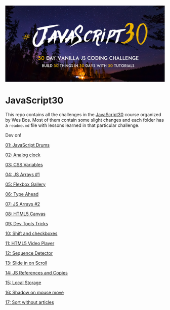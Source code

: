 ![JS30](/js30.png)
# JavaScript30

This repo contains all the challenges in the [JavaScript30](https://javascript30.com/) course organized by Wes Bos.
Most of them contain some slight changes and each folder has a `readme.md` file with lessons learned in that particular challenge.

Dev on!

[01: JavaScript Drums](https://github.com/andreidbr/JS30/tree/master/01drum)

[02: Analog clock](https://github.com/andreidbr/JS30/tree/master/02clock)

[03: CSS Variables](https://github.com/andreidbr/JS30/tree/master/03CSSvar)

[04: JS Arrays #1](https://github.com/andreidbr/JS30/tree/master/04JSarray)

[05: Flexbox Gallery](https://github.com/andreidbr/JS30/tree/master/05FlexGallery)

[06: Type Ahead](https://github.com/andreidbr/JS30/tree/master/06AjaxTypeAhead)

[07: JS Arrays #2](https://github.com/andreidbr/JS30/tree/master/07JSArray02)

[08: HTML5 Canvas](https://github.com/andreidbr/JS30/tree/master/08HTML5Canvas)

[09: Dev Tools Tricks](https://github.com/andreidbr/JS30/tree/master/09DevToolsTricks)

[10: Shift and checkboxes](https://github.com/andreidbr/JS30/tree/master/10Check)

[11: HTML5 Video Player](https://github.com/andreidbr/JS30/tree/master/11VideoPlayer)

[12: Sequence Detector](https://github.com/andreidbr/JS30/tree/master/12KonamiCode)

[13: Slide in on Scroll](https://github.com/andreidbr/JS30/tree/master/13SlideScroll)

[14: JS References and Copies](https://github.com/andreidbr/JS30/tree/master/14JSReferenceCopy)

[15: Local Storage](https://github.com/andreidbr/JS30/tree/master/15LocalStorage)

[16: Shadow on mouse move](https://github.com/andreidbr/JS30/tree/master/16MouseMoveShadow)

[17: Sort without articles](https://github.com/andreidbr/JS30/tree/master/17SortWithoutArticles)
